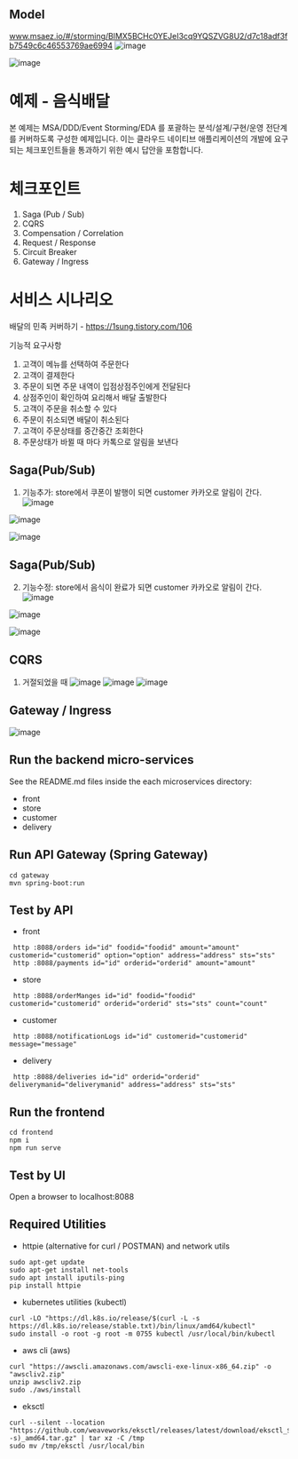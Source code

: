 ## Model
www.msaez.io/#/storming/BlMX5BCHc0YEJeI3cq9YQSZVG8U2/d7c18adf3fb7549c6c46553769ae6994
![image](https://user-images.githubusercontent.com/78025432/203244048-30fd32e1-9738-421a-9ed3-3abc03766716.png)

![image](https://user-images.githubusercontent.com/487999/79708354-29074a80-82fa-11ea-80df-0db3962fb453.png)

# 예제 - 음식배달

본 예제는 MSA/DDD/Event Storming/EDA 를 포괄하는 분석/설계/구현/운영 전단계를 커버하도록 구성한 예제입니다.
이는 클라우드 네이티브 애플리케이션의 개발에 요구되는 체크포인트들을 통과하기 위한 예시 답안을 포함합니다.

# 체크포인트
1. Saga (Pub / Sub)
2. CQRS
3. Compensation / Correlation
4. Request / Response
5. Circuit Breaker
6. Gateway / Ingress

# 서비스 시나리오

배달의 민족 커버하기 - https://1sung.tistory.com/106

기능적 요구사항
1. 고객이 메뉴를 선택하여 주문한다
1. 고객이 결제한다
1. 주문이 되면 주문 내역이 입점상점주인에게 전달된다
1. 상점주인이 확인하여 요리해서 배달 출발한다
1. 고객이 주문을 취소할 수 있다
1. 주문이 취소되면 배달이 취소된다
1. 고객이 주문상태를 중간중간 조회한다
1. 주문상태가 바뀔 때 마다 카톡으로 알림을 보낸다

## Saga(Pub/Sub)
1. 기능추가: store에서 쿠폰이 발행이 되면 customer 카카오로 알림이 간다.
![image](https://user-images.githubusercontent.com/78025432/203253093-83aad525-cbbe-46f2-b1b4-5449a051299f.png)

![image](https://user-images.githubusercontent.com/78025432/203253414-08464303-703f-44b2-b5d4-3218c2db67c7.png)

![image](https://user-images.githubusercontent.com/78025432/203254832-b6a840d7-f7cf-408d-8e4f-67df36399b1b.png)

## Saga(Pub/Sub)
2. 기능수정: store에서 음식이 완료가 되면 customer 카카오로 알림이 간다.
![image](https://user-images.githubusercontent.com/78025432/203257023-9dd291d7-c929-444f-bf2e-027bbaa16da5.png)

![image](https://user-images.githubusercontent.com/78025432/203258184-aa0fb037-ec1b-4244-ac03-d46900cb7424.png)

![image](https://user-images.githubusercontent.com/78025432/203257470-87e14c15-d1cd-4416-89a6-a8865e942bee.png)

## CQRS
1. 거절되었을 때
![image](https://user-images.githubusercontent.com/78025432/203259054-e0d29356-303e-442c-996a-0e0776ef63c0.png)
![image](https://user-images.githubusercontent.com/78025432/203259203-bed55b24-165c-4737-a9de-0d864be777c8.png)
![image](https://user-images.githubusercontent.com/78025432/203259288-4205aca4-2dc3-49d1-8bc6-36e8b528f530.png)

## Gateway / Ingress
![image](https://user-images.githubusercontent.com/78025432/203259707-c551e7b5-9ad2-41b1-8ba1-aa97acabf2e0.png)

## Run the backend micro-services
See the README.md files inside the each microservices directory:

- front
- store
- customer
- delivery


## Run API Gateway (Spring Gateway)
```
cd gateway
mvn spring-boot:run
```

## Test by API
- front
```
 http :8088/orders id="id" foodid="foodid" amount="amount" customerid="customerid" option="option" address="address" sts="sts" 
 http :8088/payments id="id" orderid="orderid" amount="amount" 
```
- store
```
 http :8088/orderManges id="id" foodid="foodid" customerid="customerid" orderid="orderid" sts="sts" count="count" 
```
- customer
```
 http :8088/notificationLogs id="id" customerid="customerid" message="message" 
```
- delivery
```
 http :8088/deliveries id="id" orderid="orderid" deliverymanid="deliverymanid" address="address" sts="sts" 
```


## Run the frontend
```
cd frontend
npm i
npm run serve
```

## Test by UI
Open a browser to localhost:8088

## Required Utilities

- httpie (alternative for curl / POSTMAN) and network utils
```
sudo apt-get update
sudo apt-get install net-tools
sudo apt install iputils-ping
pip install httpie
```

- kubernetes utilities (kubectl)
```
curl -LO "https://dl.k8s.io/release/$(curl -L -s https://dl.k8s.io/release/stable.txt)/bin/linux/amd64/kubectl"
sudo install -o root -g root -m 0755 kubectl /usr/local/bin/kubectl
```

- aws cli (aws)
```
curl "https://awscli.amazonaws.com/awscli-exe-linux-x86_64.zip" -o "awscliv2.zip"
unzip awscliv2.zip
sudo ./aws/install
```

- eksctl 
```
curl --silent --location "https://github.com/weaveworks/eksctl/releases/latest/download/eksctl_$(uname -s)_amd64.tar.gz" | tar xz -C /tmp
sudo mv /tmp/eksctl /usr/local/bin
```

